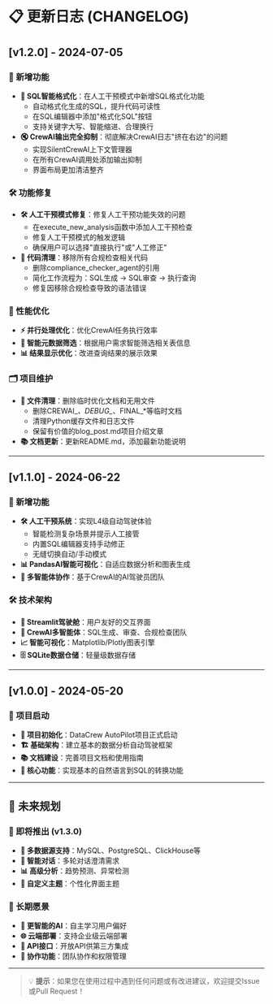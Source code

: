# 📋 更新日志 (CHANGELOG)

## [v1.2.0] - 2024-07-05

### 🎉 新增功能
- **🎨 SQL智能格式化**：在人工干预模式中新增SQL格式化功能
  - 自动格式化生成的SQL，提升代码可读性
  - 在SQL编辑器中添加"格式化SQL"按钮
  - 支持关键字大写、智能缩进、合理换行
- **🔇 CrewAI输出完全抑制**：彻底解决CrewAI日志"挤在右边"的问题
  - 实现SilentCrewAI上下文管理器
  - 在所有CrewAI调用处添加输出抑制
  - 界面布局更加清洁整齐

### 🛠️ 功能修复
- **🛠️ 人工干预模式修复**：修复人工干预功能失效的问题
  - 在execute_new_analysis函数中添加人工干预检查
  - 修复人工干预模式的触发逻辑
  - 确保用户可以选择"直接执行"或"人工修正"
- **🧹 代码清理**：移除所有合规检查相关代码
  - 删除compliance_checker_agent的引用
  - 简化工作流程为：SQL生成 → SQL审查 → 执行查询
  - 修复因移除合规检查导致的语法错误

### 🚀 性能优化
- **⚡ 并行处理优化**：优化CrewAI任务执行效率
- **🎯 智能元数据筛选**：根据用户需求智能筛选相关表信息
- **📊 结果显示优化**：改进查询结果的展示效果

### 🗂️ 项目维护
- **🧹 文件清理**：删除临时优化文档和无用文件
  - 删除CREWAI_*、DEBUG_*、FINAL_*等临时文档
  - 清理Python缓存文件和日志文件
  - 保留有价值的blog_post.md项目介绍文章
- **📚 文档更新**：更新README.md，添加最新功能说明

---

## [v1.1.0] - 2024-06-22

### 🎉 新增功能
- **🛠️ 人工干预系统**：实现L4级自动驾驶体验
  - 智能检测复杂场景并提示人工接管
  - 内置SQL编辑器支持手动修正
  - 无缝切换自动/手动模式
- **📊 PandasAI智能可视化**：自适应数据分析和图表生成
- **🤖 多智能体协作**：基于CrewAI的AI驾驶员团队

### 🛠️ 技术架构
- **🚗 Streamlit驾驶舱**：用户友好的交互界面
- **🧠 CrewAI多智能体**：SQL生成、审查、合规检查团队
- **📈 智能可视化**：Matplotlib/Plotly图表引擎
- **🗄️ SQLite数据仓储**：轻量级数据存储

---

## [v1.0.0] - 2024-05-20

### 🎉 项目启动
- **🚀 项目初始化**：DataCrew AutoPilot项目正式启动
- **🏗️ 基础架构**：建立基本的数据分析自动驾驶框架
- **📚 文档建设**：完善项目文档和使用指南
- **🎯 核心功能**：实现基本的自然语言到SQL的转换功能

---

## 🔮 未来规划

### 🚀 即将推出 (v1.3.0)
- **🔌 多数据源支持**：MySQL、PostgreSQL、ClickHouse等
- **🤖 智能对话**：多轮对话澄清需求
- **📊 高级分析**：趋势预测、异常检测
- **🎨 自定义主题**：个性化界面主题

### 🌟 长期愿景
- **🧠 更智能的AI**：自主学习用户偏好
- **🌐 云端部署**：支持企业级云端部署
- **🔗 API接口**：开放API供第三方集成
- **👥 协作功能**：团队协作和权限管理

---

> 💡 **提示**：如果您在使用过程中遇到任何问题或有改进建议，欢迎提交Issue或Pull Request！ 